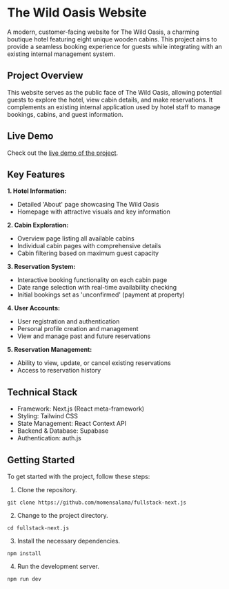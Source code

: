 # The Wild Oasis Website

A modern, customer-facing website for The Wild Oasis, a charming boutique hotel featuring eight unique wooden cabins. This project aims to provide a seamless booking experience for guests while integrating with an existing internal management system.

## Project Overview

This website serves as the public face of The Wild Oasis, allowing potential guests to explore the hotel, view cabin details, and make reservations. It complements an existing internal application used by hotel staff to manage bookings, cabins, and guest information.

## Live Demo

Check out the [live demo of the project](https://fullstack-next-js-v14.vercel.app).

## Key Features

**1. Hotel Information:**

- Detailed 'About' page showcasing The Wild Oasis
- Homepage with attractive visuals and key information

**2. Cabin Exploration:**

- Overview page listing all available cabins
- Individual cabin pages with comprehensive details
- Cabin filtering based on maximum guest capacity

**3. Reservation System:**

- Interactive booking functionality on each cabin page
- Date range selection with real-time availability checking
- Initial bookings set as 'unconfirmed' (payment at property)

**4. User Accounts:**

- User registration and authentication
- Personal profile creation and management
- View and manage past and future reservations

**5. Reservation Management:**

- Ability to view, update, or cancel existing reservations
- Access to reservation history

## Technical Stack

- Framework: Next.js (React meta-framework)
- Styling: Tailwind CSS
- State Management: React Context API
- Backend & Database: Supabase
- Authentication: auth.js

## Getting Started

To get started with the project, follow these steps:

1. Clone the repository.

```shell
git clone https://github.com/momensalama/fullstack-next.js
```

2. Change to the project directory.

```shell
cd fullstack-next.js
```

3. Install the necessary dependencies.

```shell
npm install
```

4. Run the development server.

```shell
npm run dev
```
